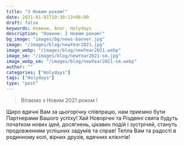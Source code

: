 ```yaml
---
title: "З Новим роком!"
date: 2021-01-01T10:30:13+06:00
draft: false
keywords: Новини, блог, Holydays
description: "Новини: З Новим роком!"
bg_image: "images/bg/news-banner.jpg"
image: "/images/blog/newYear2021.jpg"
image_webp: "/images/blog/newYear2021.webp"
image_sm: "/images/blog/newYear2021-sm.jpg"
image_webp_sm: "/images/blog/newYear2021-sm.webp"
author: ""
categories: ["Holydays"]
tags: ["Holydays"]
type: "post"
---
```


> Вітаємо з Новим 2021 роком !

Щиро вдячні Вам за цьогорічну співпрацю, нам приємно бути Партнерами Вашого успіху! Хай Новорічні та Різдвяні свята будуть початком нових ідей, досягнень, цікавих подій і зустрічей, стануть продовженням успішних задумів та справ! Тепла Вам та радості в родинному колі, вірних друзів, вдячних клієнтів!